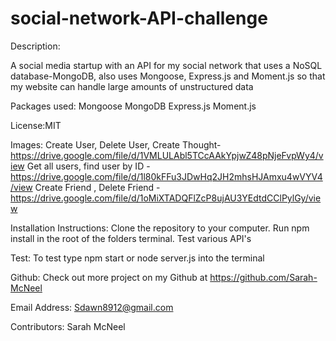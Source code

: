 # social-network-API-challenge
Description:

A social media startup with an API for my social network that uses a NoSQL database-MongoDB, also uses Mongoose, Express.js and Moment.js
so that my website can handle large amounts of unstructured data

Packages used:
Mongoose
MongoDB
Express.js
Moment.js

License:MIT

Images:
Create User, Delete User, Create Thought- https://drive.google.com/file/d/1VMLULAbl5TCcAAkYpjwZ48pNjeFvpWy4/view
Get all users, find user by ID - https://drive.google.com/file/d/1l80kFFu3JDwHq2JH2mhsHJAmxu4wVYV4/view
Create Friend , Delete Friend - https://drive.google.com/file/d/1oMiXTADQFlZcP8ujAU3YEdtdCClPylGy/view 

Installation Instructions:
Clone the repository to your computer. Run npm install in the root of the folders terminal. Test various API's

Test:
To test type npm start or node server.js into the terminal

Github:
Check out more project on my Github at https://github.com/Sarah-McNeel

Email Address:
Sdawn8912@gmail.com

Contributors:
Sarah McNeel